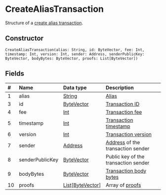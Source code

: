 # CreateAliasTransaction

Structure of a [create alias transaction](/en/blockchain/transaction-type/alias-transaction).

## Constructor

``` ride
CreateAliasTransaction(alias: String, id: ByteVector, fee: Int, timestamp: Int, version: Int, sender: Address, senderPublicKey: ByteVector, bodyBytes: ByteVector, proofs: List[ByteVector])
```

## Fields

| # | Name | Data type | Description |
| :--- | :--- | :--- | :--- |
| 1 | alias | [String](/en/ride/data-types/string) | [Alias](/en/blockchain/account/alias) |
| 3 | id | [ByteVector](/en/ride/data-types/byte-vector) | [Transaction ID](/en/blockchain/transaction/transaction-id) |
| 4 | fee | [Int](/en/ride/data-types/int) | [Transaction fee](/en/blockchain/transaction/transaction-fee) |
| 5 | timestamp | [Int](/en/ride/data-types/int) | [Transaction timestamp](/en/blockchain/transaction/transaction-timestamp) |
| 6 | version | [Int](/en/ride/data-types/int) | [Transaction version](/en/blockchain/transaction/transaction-version) |
| 7 | sender | [Address](/en/ride/structures/common-structures/address) | [Address](/en/blockchain/account/address) of the transaction sender |
| 8 | senderPublicKey | [ByteVector](/en/ride/data-types/byte-vector) | Public key of the transaction sender  |
| 9 | bodyBytes | [ByteVector](/en/ride/data-types/byte-vector) | [Transaction body bytes](/en/blockchain/transaction/transaction-body-bytes) |
| 10 | proofs | [List](/en/ride/data-types/list)[[ByteVector](/en/ride/data-types/byte-vector)] | Array of [proofs](/en/blockchain/transaction/transaction-proof) |

